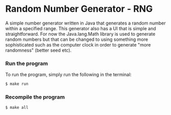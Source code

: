 # Random Number Generator - RNG
A simple number generator written in Java that generates a random number within a specified range.
This generator also has a UI that is simple and straightforward.
For now the Java.lang.Math library is used to generate random numbers
but that can be changed to using something more sophisticated such as the computer clock in order to generate "more randomness" (better seed etc).

### Run the program
To run the program, simply run the following in the terminal:
```zsh
$ make run
```

### Recompile the program
```zsh
$ make all
```

